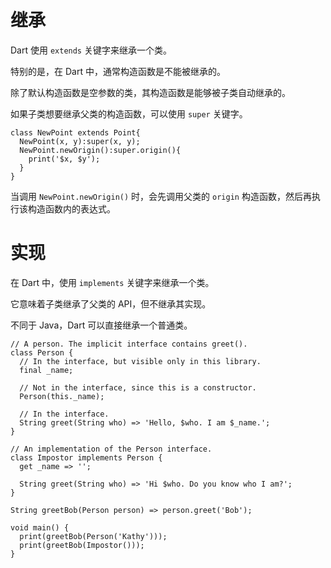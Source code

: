 
# 继承
Dart 使用 `extends` 关键字来继承一个类。

特别的是，在 Dart 中，通常构造函数是不能被继承的。

除了默认构造函数是空参数的类，其构造函数是能够被子类自动继承的。

如果子类想要继承父类的构造函数，可以使用 `super` 关键字。

```
class NewPoint extends Point{
  NewPoint(x, y):super(x, y);
  NewPoint.newOrigin():super.origin(){
    print('$x, $y');
  }
}
```

当调用 `NewPoint.newOrigin()` 时，会先调用父类的 `origin` 构造函数，然后再执行该构造函数内的表达式。


# 实现

在 Dart 中，使用 `implements` 关键字来继承一个类。

它意味着子类继承了父类的 API，但不继承其实现。

不同于 Java，Dart 可以直接继承一个普通类。

```
// A person. The implicit interface contains greet().
class Person {
  // In the interface, but visible only in this library.
  final _name;

  // Not in the interface, since this is a constructor.
  Person(this._name);

  // In the interface.
  String greet(String who) => 'Hello, $who. I am $_name.';
}

// An implementation of the Person interface.
class Impostor implements Person {
  get _name => '';

  String greet(String who) => 'Hi $who. Do you know who I am?';
}

String greetBob(Person person) => person.greet('Bob');

void main() {
  print(greetBob(Person('Kathy')));
  print(greetBob(Impostor()));
}
```